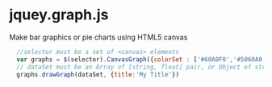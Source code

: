 # jquey.graph.js

Make bar graphics or pie charts using HTML5 canvas

```javascript
  //selector must be a set of <canvas> elements
  var graphs = $(selector).CanvasGraph({colorSet : ['#60A0F0','#5060A0']})
  // dataSet must be an Array of [string, float] pair, or Object of string:float
  graphs.drawGraph(dataSet, {title:'My Title'})
```


